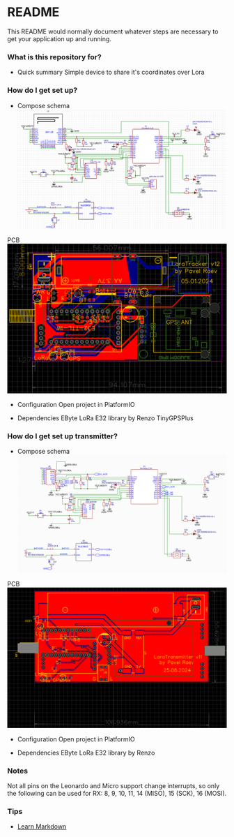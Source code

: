 # README #

This README would normally document whatever steps are necessary to get your application up and running.

### What is this repository for? ###

* Quick summary
 Simple device to share it's coordinates over Lora
 

### How do I get set up? ###

* Compose schema
  ![Alt text](images/schema_v011.png)

PCB
![Alt text](images/pcb_v012.png)

* Configuration
Open project in PlatformIO

* Dependencies
EByte LoRa E32 library by Renzo
TinyGPSPlus

### How do I get set up transmitter? ###

* Compose schema
  ![Alt text](images/trans_schema_v011.png)

PCB
![Alt text](images/trans_pcb_v011.png)

* Configuration
  Open project in PlatformIO

* Dependencies
  EByte LoRa E32 library by Renzo
  
  
### Notes

Not all pins on the Leonardo and Micro support change interrupts, so only the following can be used for RX: 8, 9, 10, 11, 14 (MISO), 15 (SCK), 16 (MOSI).


### Tips ###
* [Learn Markdown](https://bitbucket.org/tutorials/markdowndemo)
